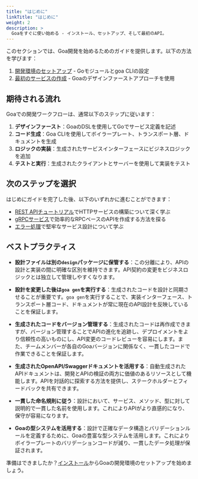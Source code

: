 ```yaml
---
title: "はじめに"
linkTitle: "はじめに"
weight: 2
description: >
  Goaをすぐに使い始める - インストール、セットアップ、そして最初のAPI。
---
```


このセクションでは、Goa開発を始めるためのガイドを提供します。以下の方法を学びます：

1. [開発環境のセットアップ](./1-installation/) - Goモジュールとgoa CLIの設定
2. [最初のサービスの作成](./2-first-service/) - Goaのデザインファーストアプローチを使用

## 期待される流れ

Goaでの開発ワークフローは、通常以下のステップに従います：

1. **デザインファースト**：GoaのDSLを使用してGoでサービス定義を記述
2. **コード生成**：Goa CLIを使用してボイラープレート、トランスポート層、ドキュメントを生成
3. **ロジックの実装**：生成されたサービスインターフェースにビジネスロジックを追加
4. **テストと実行**：生成されたクライアントとサーバーを使用して実装をテスト

## 次のステップを選択

はじめにガイドを完了した後、以下のいずれかに進むことができます：

- [REST APIチュートリアル](../3-tutorials/1-rest-api/)でHTTPサービスの構築について深く学ぶ
- [gRPCサービス](../3-tutorials/2-grpc-service/)で効率的なRPCベースのAPIを作成する方法を探る
- [エラー処理](../3-tutorials/3-error-handling/)で堅牢なサービス設計について学ぶ

## ベストプラクティス

- **設計ファイルは別の`design`パッケージに保管する**：この分離により、APIの設計と実装の間に明確な区別を維持できます。API契約の変更をビジネスロジックとは独立して管理しやすくなります。

- **設計を変更した後は`goa gen`を実行する**：生成されたコードを設計と同期させることが重要です。`goa gen`を実行することで、実装インターフェース、トランスポート層コード、ドキュメントが常に現在のAPI設計を反映していることを保証します。

- **生成されたコードをバージョン管理する**：生成されたコードは再作成できますが、バージョン管理することでAPIの進化を追跡し、デプロイメントをより信頼性の高いものにし、API変更のコードレビューを容易にします。また、チームメンバーが各自のGoaバージョンに関係なく、一貫したコードで作業できることを保証します。

- **生成されたOpenAPI/Swaggerドキュメントを活用する**：自動生成されたAPIドキュメントは、開発とAPIの検証の両方に価値のあるリソースとして機能します。APIを対話的に探索する方法を提供し、ステークホルダーとフィードバックを共有できます。

- **一貫した命名規則に従う**：設計において、サービス、メソッド、型に対して説明的で一貫した名前を使用します。これによりAPIがより直感的になり、保守が容易になります。

- **Goaの型システムを活用する**：設計で正確なデータ構造とバリデーションルールを定義するために、Goaの豊富な型システムを活用します。これによりボイラープレートのバリデーションコードが減り、一貫したデータ処理が保証されます。

準備はできましたか？[インストール](./1-installation/)からGoaの開発環境のセットアップを始めましょう。 
